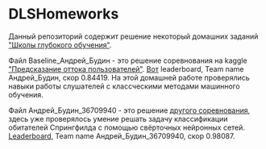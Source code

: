 # DLSHomeworks
 Данный репозиторий содержит решение некоторый домашних заданий ["Школы глубокого обучения"](https://www.dlschool.org/).
 
 Файл Baseline_Андрей_Будин - это решение соревнования на kaggle ["Предсказание оттока пользователей"](https://www.kaggle.com/c/advanced-dls-fall-2020/overview). [Вот](https://www.kaggle.com/c/advanced-dls-fall-2020/leaderboard) leaderboard, Team name Андрей_Будин, скор 0.84419. На этой домашней работе проверялись навыки работы слушателей с классческими методами машинного обучения.

Файл Андрей_Будин_36709940 - это решение [другого соревнования](https://www.kaggle.com/c/journey-springfield), здесь уже проверялось умение решать задачу классификации обитателей Спрингфилда с помощью свёрточных нейронных сетей. [Leaderboard](https://www.kaggle.com/c/journey-springfield/leaderboard), Team name Андрей_Будин_36709940, скор 0.98087.
